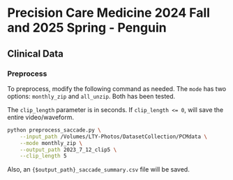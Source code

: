 # Precision Care Medicine 2024 Fall and 2025 Spring - Penguin

## Clinical Data
### Preprocess
To preprocess, modify the following command as needed. 
The `mode` has two options: `monthly_zip` and `all_unzip`. Both has been tested. 

The `clip_length` parameter is in seconds. If `clip_length <= 0`, will save the entire video/waveform.
```bash
python preprocess_saccade.py \
    --input_path /Volumes/LTY-Photos/DatasetCollection/PCMdata \
    --mode monthly_zip \
    --output_path 2023_7_12_clip5 \
    --clip_length 5
```

Also, an `{$output_path}_saccade_summary.csv` file will be saved.
